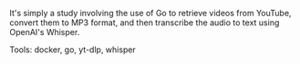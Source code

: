It's simply a study involving the use of Go to retrieve videos from YouTube, convert them to MP3 format, and then transcribe the audio to text using OpenAI's Whisper.

Tools: docker, go, yt-dlp, whisper
